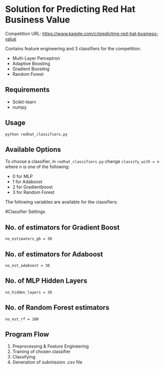 # Solution for Predicting Red Hat Business Value

Competition URL: https://www.kaggle.com/c/predicting-red-hat-business-value

Contains feature engineering and 3 classifiers for the competition.

- Multi-Layer Perceptron
- Adaptive Boosting
- Gradient Boosting
- Random Forest 

## Requirements

- Scikit-learn
- numpy


## Usage

`python redhat_classifiers.py`

## Available Options

To choose a classifier, in `redhat_classifiers.py` change `classify_with = n` where n is one of the following:

- 0 for MLP
- 1 for Adaboost
- 2 for Gradientboost
- 3 for Random Forest

The following variables are available for the classifiers:


#Classifier Settings

## No. of estimators for Gradient Boost
`no_estimators_gb = 30`
## No. of estimators for Adaboost
`no_est_adaboost = 30`
## No. of MLP Hidden Layers
`no_hidden_layers = 30`
## No. of Random Forest estimators
`no_est_rf = 100`

## Program Flow

1. Preprocessing & Feature Engineering
2. Training of chosen classifier
3. Classifying
4. Generation of submission .csv file
